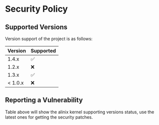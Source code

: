 # Security Policy

## Supported Versions

Version support of the  project is as follows:

| Version | Supported          |
| ------- | ------------------ |
| 1.4.x   | :white_check_mark: |
| 1.2.x   | :x:                |
| 1.3.x  | :white_check_mark: |
| < 1.0.x  | :x:                |

## Reporting a Vulnerability

Table above will show the alinix kernel supporting versions status, use the latest ones for getting the security patches.
